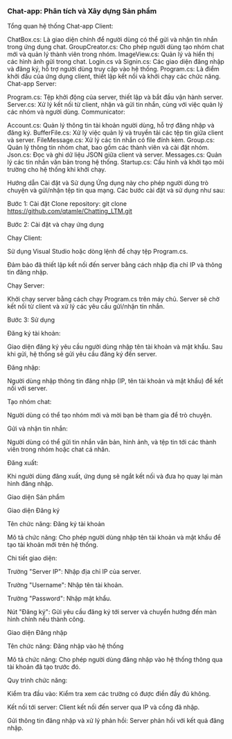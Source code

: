 ### Chat-app: Phân tích và Xây dựng Sản phẩm ###
Tổng quan hệ thống
Chat-app Client:

ChatBox.cs: Là giao diện chính để người dùng có thể gửi và nhận tin nhắn trong ứng dụng chat.
GroupCreator.cs: Cho phép người dùng tạo nhóm chat mới và quản lý thành viên trong nhóm.
ImageView.cs: Quản lý và hiển thị các hình ảnh gửi trong chat.
Login.cs và Signin.cs: Các giao diện đăng nhập và đăng ký, hỗ trợ người dùng truy cập vào hệ thống.
Program.cs: Là điểm khởi đầu của ứng dụng client, thiết lập kết nối và khởi chạy các chức năng.
Chat-app Server:

Program.cs: Tệp khởi động của server, thiết lập và bắt đầu vận hành server.
Server.cs: Xử lý kết nối từ client, nhận và gửi tin nhắn, cùng với việc quản lý các nhóm và người dùng.
Communicator:

Account.cs: Quản lý thông tin tài khoản người dùng, hỗ trợ đăng nhập và đăng ký.
BufferFile.cs: Xử lý việc quản lý và truyền tải các tệp tin giữa client và server.
FileMessage.cs: Xử lý các tin nhắn có file đính kèm.
Group.cs: Quản lý thông tin nhóm chat, bao gồm các thành viên và cài đặt nhóm.
Json.cs: Đọc và ghi dữ liệu JSON giữa client và server.
Messages.cs: Quản lý các tin nhắn văn bản trong hệ thống.
Startup.cs: Cấu hình và khởi tạo môi trường cho hệ thống khi khởi chạy.

Hướng dẫn Cài đặt và Sử dụng
Ứng dụng này cho phép người dùng trò chuyện và gửi/nhận tệp tin qua mạng. Các bước cài đặt và sử dụng như sau:

Bước 1: Cài đặt
Clone repository:
git clone <https://github.com/qtamle/Chatting_LTM.git>

Bước 2: Cài đặt và chạy ứng dụng

Chạy Client:

Sử dụng Visual Studio hoặc dòng lệnh để chạy tệp Program.cs.

Đảm bảo đã thiết lập kết nối đến server bằng cách nhập địa chỉ IP và thông tin đăng nhập.

Chạy Server:

Khởi chạy server bằng cách chạy Program.cs trên máy chủ.
Server sẽ chờ kết nối từ client và xử lý các yêu cầu gửi/nhận tin nhắn.

Bước 3: Sử dụng

Đăng ký tài khoản:

Giao diện đăng ký yêu cầu người dùng nhập tên tài khoản và mật khẩu. Sau khi gửi, hệ thống sẽ gửi yêu cầu đăng ký đến server.

Đăng nhập:

Người dùng nhập thông tin đăng nhập (IP, tên tài khoản và mật khẩu) để kết nối với server.

Tạo nhóm chat:

Người dùng có thể tạo nhóm mới và mời bạn bè tham gia để trò chuyện.

Gửi và nhận tin nhắn:

Người dùng có thể gửi tin nhắn văn bản, hình ảnh, và tệp tin tới các thành viên trong nhóm hoặc chat cá nhân.

Đăng xuất:

Khi người dùng đăng xuất, ứng dụng sẽ ngắt kết nối và đưa họ quay lại màn hình đăng nhập.

Giao diện Sản phẩm

Giao diện Đăng ký

Tên chức năng: Đăng ký tài khoản

Mô tả chức năng: Cho phép người dùng nhập tên tài khoản và mật khẩu để tạo tài khoản mới trên hệ thống.

Chi tiết giao diện:

Trường "Server IP": Nhập địa chỉ IP của server.

Trường "Username": Nhập tên tài khoản.

Trường "Password": Nhập mật khẩu.

Nút "Đăng ký": Gửi yêu cầu đăng ký tới server và chuyển hướng đến màn hình chính nếu thành công.

Giao diện Đăng nhập

Tên chức năng: Đăng nhập vào hệ thống

Mô tả chức năng: Cho phép người dùng đăng nhập vào hệ thống thông qua tài khoản đã tạo trước đó.

Quy trình chức năng:

Kiểm tra đầu vào: Kiểm tra xem các trường có được điền đầy đủ không.

Kết nối tới server: Client kết nối đến server qua IP và cổng đã nhập.

Gửi thông tin đăng nhập và xử lý phản hồi: Server phản hồi với kết quả đăng nhập.

